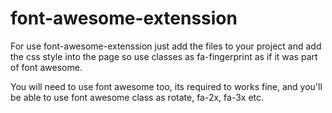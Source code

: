 # font-awesome-extenssion

For use font-awesome-extenssion just add the files to your project and add the css style into the page so use classes as fa-fingerprint as if it was part of font awesome.

You will need to use font awesome too, its required to works fine, and you'll be able to use font awesome class as rotate, fa-2x, fa-3x etc.

